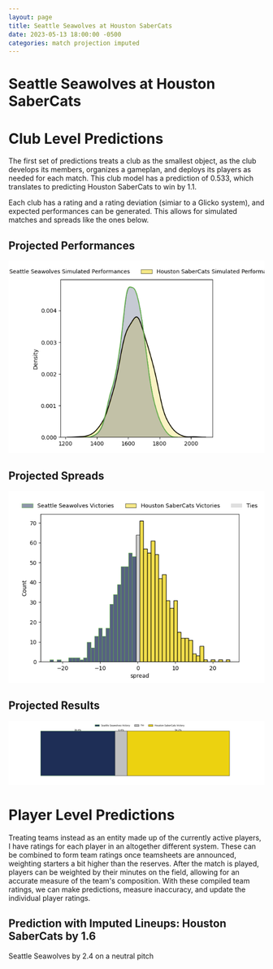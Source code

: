 ```yaml
---  
layout: page  
title: Seattle Seawolves at Houston SaberCats  
date: 2023-05-13 18:00:00 -0500  
categories: match projection imputed  
---
```

# Seattle Seawolves at Houston SaberCats

# Club Level Predictions


The first set of predictions treats a club as the smallest object, as the club develops its members, organizes a gameplan, and deploys its players as needed for each match. This club model has a prediction of 0.533, which translates to predicting Houston SaberCats to win by 1.1.

Each club has a rating and a rating deviation (simiar to a Glicko system), and expected performances can be generated. This allows for simulated matches and spreads like the ones below.
## Projected Performances


![Projected Performances](plots/performances_2023-05-13-HoustonSaberCats-SeattleSeawolves.png)
## Projected Spreads


![Projected Spreads](plots/spreads_2023-05-13-HoustonSaberCats-SeattleSeawolves.png)
## Projected Results


![Projected Results](plots/resultbar_2023-05-13-HoustonSaberCats-SeattleSeawolves.png)
# Player Level Predictions


Treating teams instead as an entity made up of the currently active players, I have ratings for each player in an altogether different system. These can be combined to form team ratings once teamsheets are announced, weighting starters a bit higher than the reserves. After the match is played, players can be weighted by their minutes on the field, allowing for an accurate measure of the team's composition. With these compiled team ratings, we can make predictions, measure inaccuracy, and update the individual player ratings.
## Prediction with Imputed Lineups: Houston SaberCats by 1.6


Seattle Seawolves by 2.4 on a neutral pitch

